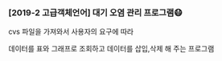 ### [2019-2 고급객체언어] 대기 오염 관리 프로그램😷
 cvs 파일을 가져와서 사용자의 요구에 따라 
 
 데이터를 표와 그래프로 조회하고 데이터를 삽입,삭제 해 주는 프로그램
